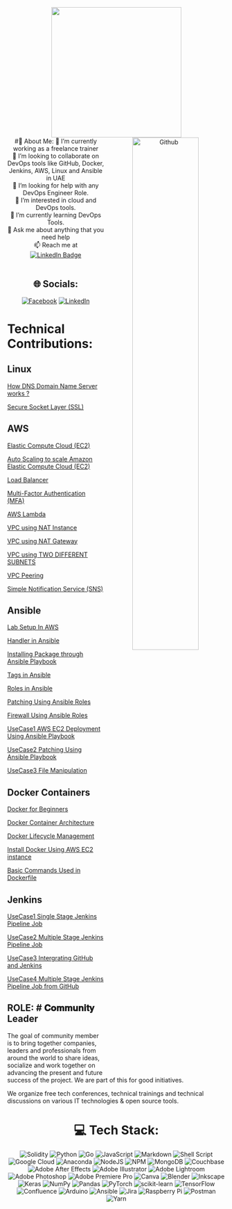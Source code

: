 <div id="header" align="center">
  <img src="https://media.giphy.com/media/qgQUggAC3Pfv687qPC/giphy.gif" width="300"/>
</div>
<div id="header" align="center">
  <img width="55%" align="right" alt="Github" src="https://raw.githubusercontent.com/onimur/.github/master/.resources/git-header.svg" />
#💫 About Me:
🔭 I’m currently working as a freelance trainer<br>👯 I’m looking to collaborate on DevOps tools like GitHub, Docker, Jenkins, AWS, Linux and Ansible in UAE<br>🤝 I’m looking for help with any DevOps Engineer Role.<br>👀 I’m interested in cloud and DevOps tools.<br>🌱 I’m currently learning DevOps Tools.<br>💬 Ask me about anything that you need help<br>📫 Reach me at <a href="https://www.linkedin.com/in/sangeetv09/"><br>    <img src="https://img.shields.io/badge/LinkedIn-blue?style=for-the-badge&logo=linkedin&logoColor=white" alt="LinkedIn Badge"/><br>  </a><br>

</div>

<div id="header" align="center">
  
## 🌐 Socials:
[![Facebook](https://img.shields.io/badge/Facebook-%231877F2.svg?logo=Facebook&logoColor=white)](https://www.facebook.com/geethu.arun.5?mibextid=LQQJ4d)  [![LinkedIn](https://img.shields.io/badge/LinkedIn-%230077B5.svg?logo=linkedin&logoColor=white)](https://www.linkedin.com/in/sangeetha-vasudevan-86267624/) 

<div id="header" align="left">
   
# Technical Contributions:

## Linux

[How DNS Domain Name Server works ?](https://www.linkedin.com/posts/sangeetv09_dns-domain-name-server-activity-7041730961138479104-z4WB?utm_source=share&utm_medium=member_desktop)
  
[Secure Socket Layer (SSL)](https://www.linkedin.com/posts/sangeetv09_secure-socket-layer-ssl-certificate-activity-7044299302495555584-2heR?utm_source=share&utm_medium=member_desktop)

 
## AWS
  
[Elastic Compute Cloud (EC2)](https://www.linkedin.com/posts/sangeetv09_how-to-create-an-ec2-instance-activity-7067471028381237248-_61C?utm_source=share&utm_medium=member_desktop)

[Auto Scaling to scale Amazon Elastic Compute Cloud (EC2)](https://www.linkedin.com/posts/sangeetv09_auto-scaling-in-aws-activity-7049644281770250240-9Asz?utm_source=share&utm_medium=member_desktop)
  
[Load Balancer](https://www.linkedin.com/posts/sangeetv09_load-balancer-activity-7045441374665510912-r61D?utm_source=share&utm_medium=member_desktop)

[Multi-Factor Authentication (MFA)](https://www.linkedin.com/posts/sangeetv09_multi-factor-authentication-activity-7048877511929200640-KsP-?utm_source=share&utm_medium=member_desktop)

[AWS Lambda](https://www.linkedin.com/posts/sangeetv09_steps-to-create-aws-lambda-activity-7051080097994342400-vel2?utm_source=share&utm_medium=member_desktop)

[VPC using NAT Instance](https://www.linkedin.com/posts/sangeetv09_vpc-virtual-private-cloud-activity-7059567098938720257-l7eG?utm_source=share&utm_medium=member_desktop)

[VPC using NAT Gateway](https://www.linkedin.com/posts/sangeetv09_vpc-with-nat-gateway-activity-7060430845555183616-sTEj?utm_source=share&utm_medium=member_desktop)

[VPC using TWO DIFFERENT SUBNETS](https://www.linkedin.com/posts/sangeetv09_vpc-using-two-different-subnets-activity-7061000359795720192-V1aH?utm_source=share&utm_medium=member_desktop)
  
 [VPC Peering](https://www.linkedin.com/posts/sangeetv09_how-to-set-up-aws-vpc-peering-activity-7063450212723277824-DDJz?utm_source=share&utm_medium=member_desktop)
  
  [Simple Notification Service (SNS)](https://www.linkedin.com/posts/sangeetv09_amazon-simple-notification-service-sns-activity-7065527406110912512-Cr-N?utm_source=share&utm_medium=member_desktop)
  
## Ansible

[Lab Setup In AWS](https://www.linkedin.com/posts/sangeetv09_how-to-create-ansible-lab-in-aws-account-activity-7074705254352637952-kvOS?utm_source=share&utm_medium=member_desktop)

[Handler in Ansible](https://www.linkedin.com/posts/sangeetv09_how-to-use-handlers-in-ansible-activity-7076944338898849792-DZ89?utm_source=share&utm_medium=member_desktop)

[Installing Package through Ansible Playbook](https://www.linkedin.com/posts/sangeetv09_how-to-install-a-package-using-ansible-activity-7104766539756703745--Tmh?utm_source=share&utm_medium=member_desktop)

[Tags in Ansible](https://www.linkedin.com/posts/sangeetv09_tags-in-ansible-playbooks-activity-7109876857726017536-GS8v?utm_source=share&utm_medium=member_desktop)

[Roles in Ansible](https://www.linkedin.com/posts/sangeetv09_amazonwebservices-awscommunitymenacloudnloudtechcommunity-activity-7125354215505350657-HCg8?utm_source=share&utm_medium=member_desktop)

[Patching Using Ansible Roles](https://www.linkedin.com/posts/sangeetv09_patching-using-roles-in-ansible-playbook-activity-7126057311525040129-oXhZ?utm_source=share&utm_medium=member_desktop)

[Firewall Using Ansible Roles](https://www.linkedin.com/posts/sangeetv09_firewall-using-roles-in-ansible-activity-7127889586730516480-lBEr?utm_source=share&utm_medium=member_desktop)

[UseCase1 AWS EC2 Deployment Using Ansible Playbook](https://medium.com/@sangeetv09/aws-ec2-instance-deployment-using-ansible-playbook-ccf56d81b775)

[UseCase2 Patching Using Ansible Playbook](https://medium.com/@sangeetv09/linux-os-patching-using-ansible-playbook-0927e7e92630)

[UseCase3 File Manipulation](https://medium.com/@sangeetv09/file-manipulation-using-ansible-playbook-b678f01d847e)

## Docker Containers

[Docker for Beginners](https://www.linkedin.com/posts/sangeetv09_docker-containers-for-beginners-activity-7132987760113569793-657y?utm_source=share&utm_medium=member_desktop)

[Docker Container Architecture](https://www.linkedin.com/posts/sangeetv09_docker-architecture-activity-7133339104464797696-yY4F?utm_source=share&utm_medium=member_desktop)

[Docker Lifecycle Management](https://www.linkedin.com/posts/sangeetv09_docker-container-lifecycle-management-activity-7135158759122767872-3GcN?utm_source=share&utm_medium=member_desktop)

[Install Docker Using AWS EC2 instance](https://medium.com/@sangeetv09/how-to-install-docker-using-aws-ec2-instance-ed495e5dd7a3)

[Basic Commands Used in Dockerfile](https://medium.com/@sangeetv09/overview-of-dockerfile-e50059316dc9)

## Jenkins

[UseCase1 Single Stage Jenkins Pipeline Job](https://medium.com/@sangeetv09/how-to-create-a-jenkinsfile-7a7eb1a5d834)

[UseCase2 Multiple Stage Jenkins Pipeline Job](https://medium.com/@sangeetv09/how-to-create-simple-multistage-jenkins-pipeline-job-7a5d6113e429)

[UseCase3 Intergrating GitHub and Jenkins](https://medium.com/@sangeetv09/how-to-integrate-git-with-jenkins-dcc63f5cbb13)

[UseCase4 Multiple Stage Jenkins Pipeline Job from GitHub]()

  
## ROLE: # 𝐂𝐨𝐦𝐦𝐮𝐧𝐢𝐭𝐲 Leader
 
<P>
  
The goal of community member is to bring together companies, leaders and professionals from around the world to share ideas, socialize and work together on advancing the present and future success of the project. We are part of this for good initiatives.

We organize free tech conferences, technical trainings and technical discussions on various IT technologies & open source tools.

</p>

<div id="header" align="center">
  
# 💻 Tech Stack:
![Solidity](https://img.shields.io/badge/Solidity-%23363636.svg?style=for-the-badge&logo=solidity&logoColor=white) ![Python](https://img.shields.io/badge/python-3670A0?style=for-the-badge&logo=python&logoColor=ffdd54) ![Go](https://img.shields.io/badge/go-%2300ADD8.svg?style=for-the-badge&logo=go&logoColor=white) ![JavaScript](https://img.shields.io/badge/javascript-%23323330.svg?style=for-the-badge&logo=javascript&logoColor=%23F7DF1E) ![Markdown](https://img.shields.io/badge/markdown-%23000000.svg?style=for-the-badge&logo=markdown&logoColor=white) ![Shell Script](https://img.shields.io/badge/shell_script-%23121011.svg?style=for-the-badge&logo=gnu-bash&logoColor=white) ![Google Cloud](https://img.shields.io/badge/Google%20Cloud-%234285F4.svg?style=for-the-badge&logo=google-cloud&logoColor=white) ![Anaconda](https://img.shields.io/badge/Anaconda-%2344A833.svg?style=for-the-badge&logo=anaconda&logoColor=white) ![NodeJS](https://img.shields.io/badge/node.js-6DA55F?style=for-the-badge&logo=node.js&logoColor=white) ![NPM](https://img.shields.io/badge/NPM-%23000000.svg?style=for-the-badge&logo=npm&logoColor=white) ![MongoDB](https://img.shields.io/badge/MongoDB-%234ea94b.svg?style=for-the-badge&logo=mongodb&logoColor=white) ![Couchbase](https://img.shields.io/badge/Couchbase-EA2328?style=for-the-badge&logo=couchbase&logoColor=white) ![Adobe After Effects](https://img.shields.io/badge/Adobe%20After%20Effects-9999FF.svg?style=for-the-badge&logo=Adobe%20After%20Effects&logoColor=white) ![Adobe Illustrator](https://img.shields.io/badge/adobeillustrator-%23FF9A00.svg?style=for-the-badge&logo=adobeillustrator&logoColor=white) ![Adobe Lightroom](https://img.shields.io/badge/Adobe%20Lightroom-31A8FF.svg?style=for-the-badge&logo=Adobe%20Lightroom&logoColor=white) ![Adobe Photoshop](https://img.shields.io/badge/adobephotoshop-%2331A8FF.svg?style=for-the-badge&logo=adobephotoshop&logoColor=white) ![Adobe Premiere Pro](https://img.shields.io/badge/Adobe%20Premiere%20Pro-9999FF.svg?style=for-the-badge&logo=Adobe%20Premiere%20Pro&logoColor=white) ![Canva](https://img.shields.io/badge/Canva-%2300C4CC.svg?style=for-the-badge&logo=Canva&logoColor=white) ![Blender](https://img.shields.io/badge/blender-%23F5792A.svg?style=for-the-badge&logo=blender&logoColor=white) ![Inkscape](https://img.shields.io/badge/Inkscape-e0e0e0?style=for-the-badge&logo=inkscape&logoColor=080A13) ![Keras](https://img.shields.io/badge/Keras-%23D00000.svg?style=for-the-badge&logo=Keras&logoColor=white) ![NumPy](https://img.shields.io/badge/numpy-%23013243.svg?style=for-the-badge&logo=numpy&logoColor=white) ![Pandas](https://img.shields.io/badge/pandas-%23150458.svg?style=for-the-badge&logo=pandas&logoColor=white) ![PyTorch](https://img.shields.io/badge/PyTorch-%23EE4C2C.svg?style=for-the-badge&logo=PyTorch&logoColor=white) ![scikit-learn](https://img.shields.io/badge/scikit--learn-%23F7931E.svg?style=for-the-badge&logo=scikit-learn&logoColor=white) ![TensorFlow](https://img.shields.io/badge/TensorFlow-%23FF6F00.svg?style=for-the-badge&logo=TensorFlow&logoColor=white) ![Confluence](https://img.shields.io/badge/confluence-%23172BF4.svg?style=for-the-badge&logo=confluence&logoColor=white) ![Arduino](https://img.shields.io/badge/-Arduino-00979D?style=for-the-badge&logo=Arduino&logoColor=white) ![Ansible](https://img.shields.io/badge/ansible-%231A1918.svg?style=for-the-badge&logo=ansible&logoColor=white) ![Jira](https://img.shields.io/badge/jira-%230A0FFF.svg?style=for-the-badge&logo=jira&logoColor=white) ![Raspberry Pi](https://img.shields.io/badge/-RaspberryPi-C51A4A?style=for-the-badge&logo=Raspberry-Pi) ![Postman](https://img.shields.io/badge/Postman-FF6C37?style=for-the-badge&logo=postman&logoColor=white) ![Yarn](https://img.shields.io/badge/yarn-%232C8EBB.svg?style=for-the-badge&logo=yarn&logoColor=white)
  

<!---
geethaaroon is a ✨ special ✨ repository because its `README.md` (this file) appears on your GitHub profile.
You can click the Preview link to take a look at your changes.
--->
